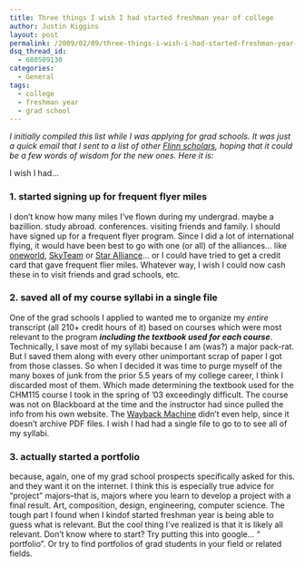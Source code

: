 ```yaml
---
title: Three things I wish I had started freshman year of college
author: Justin Kiggins
layout: post
permalink: /2009/02/09/three-things-i-wish-i-had-started-freshman-year-of-college/
dsq_thread_id:
  - 680509130
categories:
  - General
tags:
  - college
  - freshman year
  - grad school
---
```

*I initially compiled this list while I was applying for grad schools. It was just a quick email that I sent to a list of other [Flinn scholars][1], hoping that it could be a few words of wisdom for the new ones. Here it is:*

I wish I had&#8230;

### 1. started signing up for frequent flyer miles

I don&#8217;t know how many miles I&#8217;ve flown during my undergrad. maybe a bazillion. study abroad. conferences. visiting friends and family. I should have signed up for a frequent flyer program. Since I did a lot of international flying, it would have been best to go with one (or all) of the alliances&#8230; like <a href="http://www.oneworld.com/" target="_blank">oneworld</a>, <a href="http://www.skyteam.com/" target="_blank">SkyTeam</a> or <a href="http://www.staralliance.com/" target="_blank">Star Alliance</a>&#8230; or I could have tried to get a credit card that gave frequent flier miles. Whatever way, I wish I could now cash these in to visit friends and grad schools, etc.

### 2. saved all of my course syllabi in a single file

One of the grad schools I applied to wanted me to organize my *entire* transcript (all 210+ credit hours of it) based on courses which were most relevant to the program ***including the textbook used for each course***. Technically, I save most of my syllabi because I am (was?) a major pack-rat. But I saved them along with every other unimportant scrap of paper I got from those classes. So when I decided it was time to purge myself of the many boxes of junk from the prior 5.5 years of my college career, I think I discarded most of them. Which made determining the textbook used for the CHM115 course I took in the spring of &#8217;03 exceedingly difficult. The course was not on Blackboard at the time and the instructor had since pulled the info from his own website. The <a href="http://archive.org/" target="_blank">Wayback Machine</a> didn&#8217;t even help, since it doesn&#8217;t archive PDF files. I wish I had had a single file to go to to see all of my syllabi.

### 3. actually started a portfolio

because, again, one of my grad school prospects specifically asked for this. and they want it on the internet. I think this is especially true advice for &#8220;project&#8221; majors&#8211;that is, majors where you learn to develop a project with a final result. Art, composition, design, engineering, computer science. The tough part I found when I kindof started freshman year is being able to guess what is relevant. But the cool thing I&#8217;ve realized is that it is likely all relevant. Don&#8217;t know where to start? Try putting this into google&#8230; &#8220;<your field> portfolio&#8221;. Or try to find portfolios of grad students in your field or related fields.

 [1]: http://flinnscholars.org